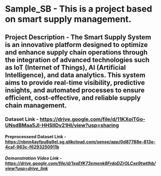 # Sample_SB - This is a project based on smart supply management.
## Project Description - The Smart Supply System is an innovative platform designed to optimize and enhance supply chain operations through the integration of advanced technologies such as IoT (Internet of Things), AI (Artificial Intelligence), and data analytics. This system aims to provide real-time visibility, predictive insights, and automated processes to ensure efficient, cost-effective, and reliable supply chain management.
### Dataset Link - https://drive.google.com/file/d/11KXoiTGo-UNsdBMaa5JI-HHSIlDv21Hl/view?usp=sharing
#### Preprocesseed Dataset Link - https://nbnn4ayfpu8q9el.sg.qlikcloud.com/sense/app/0d87788e-813e-4caf-963c-f6293250911b
##### Demonstration Video Link - https://drive.google.com/file/d/1xoEfK73emenk8FrdoDZrOLCxe9twtIhb/view?usp=drive_link

